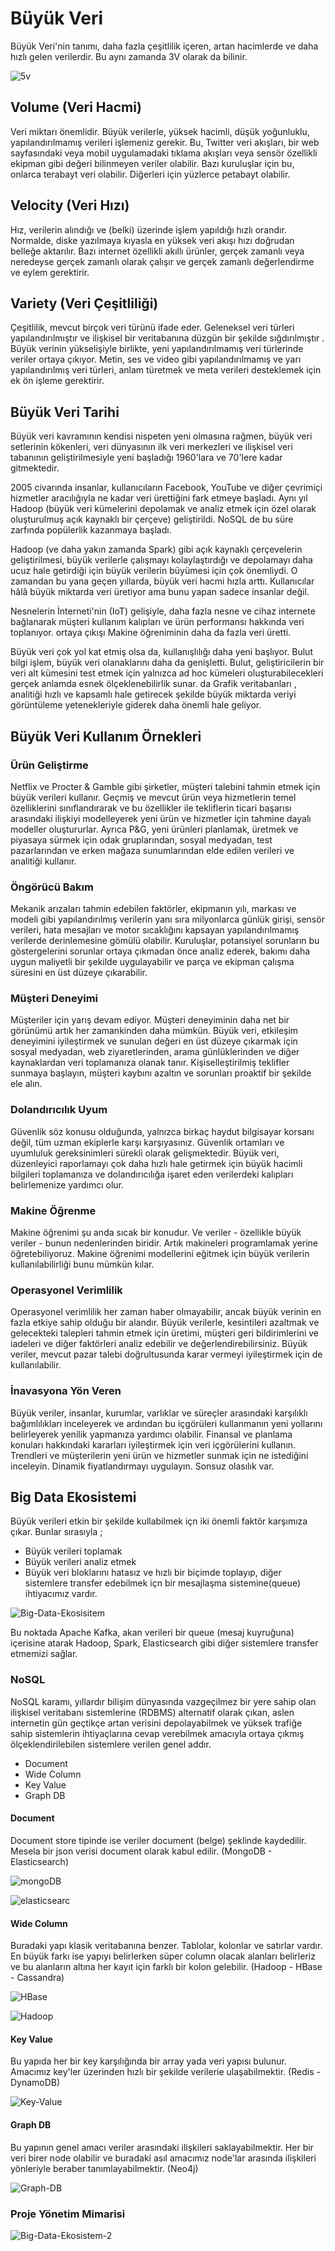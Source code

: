 # Büyük Veri

Büyük Veri'nin tanımı, daha fazla çeşitlilik içeren, artan hacimlerde ve daha hızlı gelen verilerdir. Bu aynı zamanda 3V olarak da bilinir.

![5v](https://github.com/Teknoloji-Filozofu/Big_Data/blob/main/_media/5v.png)
## Volume (Veri Hacmi)
Veri miktarı önemlidir. Büyük verilerle, yüksek hacimli, düşük yoğunluklu, yapılandırılmamış verileri işlemeniz gerekir. Bu, Twitter veri akışları, bir web sayfasındaki veya mobil uygulamadaki tıklama akışları veya sensör özellikli ekipman gibi değeri bilinmeyen veriler olabilir. Bazı kuruluşlar için bu, onlarca terabayt veri olabilir. Diğerleri için yüzlerce petabayt olabilir.
## Velocity (Veri Hızı)
Hız, verilerin alındığı ve (belki) üzerinde işlem yapıldığı hızlı orandır. Normalde, diske yazılmaya kıyasla en yüksek veri akışı hızı doğrudan belleğe aktarılır. Bazı internet özellikli akıllı ürünler, gerçek zamanlı veya neredeyse gerçek zamanlı olarak çalışır ve gerçek zamanlı değerlendirme ve eylem gerektirir.
## Variety (Veri Çeşitliliği)
Çeşitlilik, mevcut birçok veri türünü ifade eder. Geleneksel veri türleri yapılandırılmıştır ve ilişkisel bir veritabanına düzgün bir şekilde sığdırılmıştır . Büyük verinin yükselişiyle birlikte, yeni yapılandırılmamış veri türlerinde veriler ortaya çıkıyor. Metin, ses ve video gibi yapılandırılmamış ve yarı yapılandırılmış veri türleri, anlam türetmek ve meta verileri desteklemek için ek ön işleme gerektirir.

## Büyük Veri Tarihi

Büyük veri kavramının kendisi nispeten yeni olmasına rağmen, büyük veri setlerinin kökenleri, veri dünyasının ilk veri merkezleri ve ilişkisel veri tabanının geliştirilmesiyle yeni başladığı 1960'lara ve 70'lere kadar gitmektedir.

2005 civarında insanlar, kullanıcıların Facebook, YouTube ve diğer çevrimiçi hizmetler aracılığıyla ne kadar veri ürettiğini fark etmeye başladı. Aynı yıl Hadoop (büyük veri kümelerini depolamak ve analiz etmek için özel olarak oluşturulmuş açık kaynaklı bir çerçeve) geliştirildi. NoSQL de bu süre zarfında popülerlik kazanmaya başladı.

Hadoop (ve daha yakın zamanda Spark) gibi açık kaynaklı çerçevelerin geliştirilmesi, büyük verilerle çalışmayı kolaylaştırdığı ve depolamayı daha ucuz hale getirdiği için büyük verilerin büyümesi için çok önemliydi. O zamandan bu yana geçen yıllarda, büyük veri hacmi hızla arttı. Kullanıcılar hâlâ büyük miktarda veri üretiyor ama bunu yapan sadece insanlar değil.

Nesnelerin İnterneti'nin (IoT) gelişiyle, daha fazla nesne ve cihaz internete bağlanarak müşteri kullanım kalıpları ve ürün performansı hakkında veri toplanıyor. ortaya çıkışı Makine öğreniminin daha da fazla veri üretti.

Büyük veri çok yol kat etmiş olsa da, kullanışlılığı daha yeni başlıyor. Bulut bilgi işlem, büyük veri olanaklarını daha da genişletti. Bulut, geliştiricilerin bir veri alt kümesini test etmek için yalnızca ad hoc kümeleri oluşturabilecekleri gerçek anlamda esnek ölçeklenebilirlik sunar. da Grafik veritabanları , analitiği hızlı ve kapsamlı hale getirecek şekilde büyük miktarda veriyi görüntüleme yetenekleriyle giderek daha önemli hale geliyor.

## Büyük Veri Kullanım Örnekleri 
### Ürün Geliştirme 
Netflix ve Procter & Gamble gibi şirketler, müşteri talebini tahmin etmek için büyük verileri kullanır. Geçmiş ve mevcut ürün veya hizmetlerin temel özelliklerini sınıflandırarak ve bu özellikler ile tekliflerin ticari başarısı arasındaki ilişkiyi modelleyerek yeni ürün ve hizmetler için tahmine dayalı modeller oluştururlar. Ayrıca P&G, yeni ürünleri planlamak, üretmek ve piyasaya sürmek için odak gruplarından, sosyal medyadan, test pazarlarından ve erken mağaza sunumlarından elde edilen verileri ve analitiği kullanır.

### Öngörücü Bakım
Mekanik arızaları tahmin edebilen faktörler, ekipmanın yılı, markası ve modeli gibi yapılandırılmış verilerin yanı sıra milyonlarca günlük girişi, sensör verileri, hata mesajları ve motor sıcaklığını kapsayan yapılandırılmamış verilerde derinlemesine gömülü olabilir. Kuruluşlar, potansiyel sorunların bu göstergelerini sorunlar ortaya çıkmadan önce analiz ederek, bakımı daha uygun maliyetli bir şekilde uygulayabilir ve parça ve ekipman çalışma süresini en üst düzeye çıkarabilir.

### Müşteri Deneyimi
Müşteriler için yarış devam ediyor. Müşteri deneyiminin daha net bir görünümü artık her zamankinden daha mümkün. Büyük veri, etkileşim deneyimini iyileştirmek ve sunulan değeri en üst düzeye çıkarmak için sosyal medyadan, web ziyaretlerinden, arama günlüklerinden ve diğer kaynaklardan veri toplamanıza olanak tanır. Kişiselleştirilmiş teklifler sunmaya başlayın, müşteri kaybını azaltın ve sorunları proaktif bir şekilde ele alın.

### Dolandırıcılık Uyum
Güvenlik söz konusu olduğunda, yalnızca birkaç haydut bilgisayar korsanı değil, tüm uzman ekiplerle karşı karşıyasınız. Güvenlik ortamları ve uyumluluk gereksinimleri sürekli olarak gelişmektedir. Büyük veri, düzenleyici raporlamayı çok daha hızlı hale getirmek için büyük hacimli bilgileri toplamanıza ve dolandırıcılığa işaret eden verilerdeki kalıpları belirlemenize yardımcı olur.

### Makine Öğrenme 
Makine öğrenimi şu anda sıcak bir konudur. Ve veriler - özellikle büyük veriler - bunun nedenlerinden biridir. Artık makineleri programlamak yerine öğretebiliyoruz. Makine öğrenimi modellerini eğitmek için büyük verilerin kullanılabilirliği bunu mümkün kılar.
### Operasyonel Verimlilik
Operasyonel verimlilik her zaman haber olmayabilir, ancak büyük verinin en fazla etkiye sahip olduğu bir alandır. Büyük verilerle, kesintileri azaltmak ve gelecekteki talepleri tahmin etmek için üretimi, müşteri geri bildirimlerini ve iadeleri ve diğer faktörleri analiz edebilir ve değerlendirebilirsiniz. Büyük veriler, mevcut pazar talebi doğrultusunda karar vermeyi iyileştirmek için de kullanılabilir.
### İnavasyona Yön Veren
Büyük veriler, insanlar, kurumlar, varlıklar ve süreçler arasındaki karşılıklı bağımlılıkları inceleyerek ve ardından bu içgörüleri kullanmanın yeni yollarını belirleyerek yenilik yapmanıza yardımcı olabilir. Finansal ve planlama konuları hakkındaki kararları iyileştirmek için veri içgörülerini kullanın. Trendleri ve müşterilerin yeni ürün ve hizmetler sunmak için ne istediğini inceleyin. Dinamik fiyatlandırmayı uygulayın. Sonsuz olasılık var.

## Big Data Ekosistemi 
Büyük verileri etkin bir şekilde kullabilmek içn iki önemli faktör karşımıza çıkar. Bunlar sırasıyla ;

- Büyük verileri toplamak
- Büyük verileri analiz etmek 
- Büyük veri bloklarını hatasız ve hızlı bir biçimde toplayıp, diğer sistemlere transfer edebilmek içn bir mesajlaşma sistemine(queue) ihtiyacımız vardır.

![Big-Data-Ekosisitem](https://github.com/Teknoloji-Filozofu/Big_Data/blob/main/_media/Big-Data-Ekosistem.PNG)

Bu noktada Apache Kafka, akan verileri bir queue (mesaj kuyruğuna) içerisine atarak Hadoop, Spark, Elasticsearch gibi diğer sistemlere transfer etmemizi sağlar.

### NoSQL
NoSQL karamı, yıllardır bilişim dünyasında vazgeçilmez bir yere sahip olan ilişkisel veritabanı sistemlerine (RDBMS) alternatif olarak çıkan, aslen internetin gün geçtikçe artan verisini depolayabilmek ve yüksek trafiğe sahip sistemlerin ihtiyaçlarına cevap verebilmek amacıyla ortaya çıkmış ölçeklendirilebilen sistemlere verilen genel addır.

- Document 
- Wide Column 
- Key Value
- Graph DB

#### Document 
Document store tipinde ise veriler document (belge) şeklinde kaydedilir. Mesela bir json verisi document olarak kabul edilir.  (MongoDB - Elasticsearch)

![mongoDB](https://github.com/Teknoloji-Filozofu/Big_Data/blob/main/_media/mongoDB.PNG)

![elasticsearc](https://github.com/Teknoloji-Filozofu/Big_Data/blob/main/_media/elasticsearch.PNG)

#### Wide Column
Buradaki yapı klasik veritabanına benzer. Tablolar, kolonlar ve satırlar vardır. En büyük farkı ise yapıyı belirlerken süper column olacak alanları belirleriz ve bu alanların altına her kayıt için farklı bir kolon gelebilir.  (Hadoop - HBase - Cassandra)

![HBase](https://github.com/Teknoloji-Filozofu/Big_Data/blob/main/_media/HBase.PNG)

![Hadoop](https://github.com/Teknoloji-Filozofu/Big_Data/blob/main/_media/Hadoop.PNG)

#### Key Value
Bu yapıda her bir key karşılığında bir array yada veri yapısı bulunur. Amacımız key'ler üzerinden hızlı bir şekilde verilerie ulaşabilmektir. (Redis - DynamoDB)

![Key-Value](https://github.com/Teknoloji-Filozofu/Big_Data/blob/main/_media/Key-Value.PNG)

#### Graph DB
Bu yapının genel amacı veriler arasındaki ilişkileri saklayabilmektir. Her bir veri birer node olabilir ve buradaki  asıl amacımız node'lar arasında ilişkileri yönleriyle beraber  tanımlayabilmektir. (Neo4j)

![Graph-DB](https://github.com/Teknoloji-Filozofu/Big_Data/blob/main/_media/Graph-DB.PNG)


### Proje Yönetim Mimarisi

![Big-Data-Ekosistem-2]()

